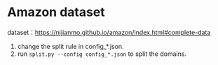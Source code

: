 # Amazon dataset

dataset：https://nijianmo.github.io/amazon/index.html#complete-data

1. change the split rule in config_*.json.
2. run `split.py --config config_*.json` to split the domains.